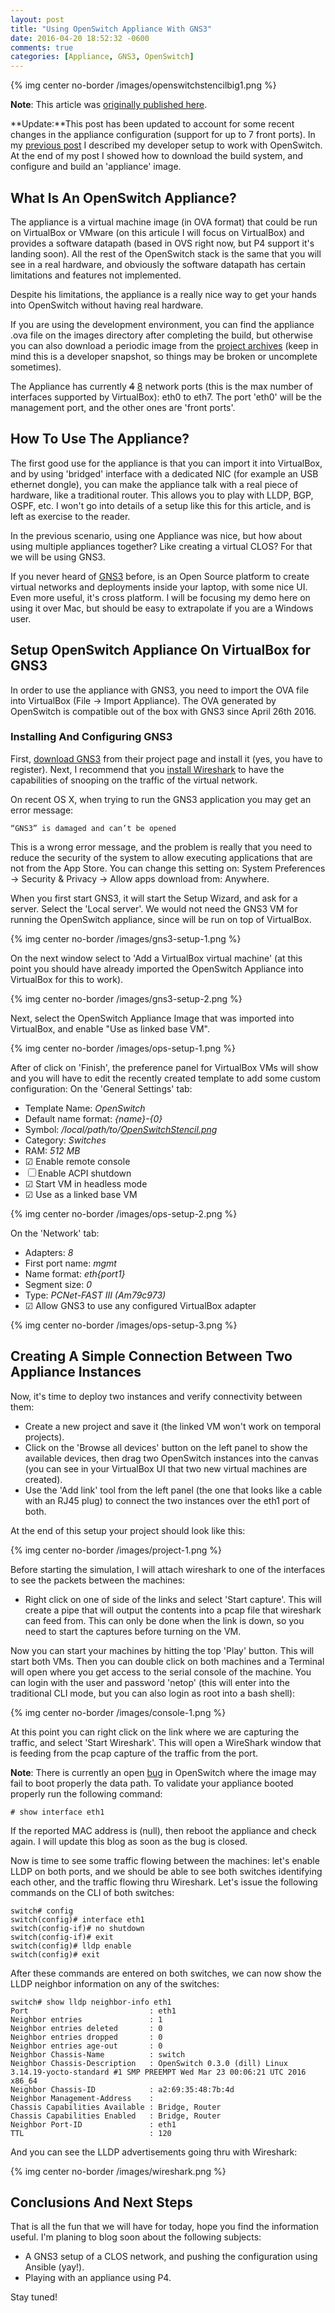 ```yaml
---
layout: post
title: "Using OpenSwitch Appliance With GNS3"
date: 2016-04-20 18:52:32 -0600
comments: true
categories: [Appliance, GNS3, OpenSwitch]
---
```


{% img center no-border /images/openswitchstencilbig1.png %}

__Note__: This article was [originally published here](https://opennetgeek.wordpress.com/2016/04/20/using-openswitch-appliance-with-gns3/).

**Update:**This post has been updated to account for some recent changes
in the appliance configuration (support for up to 7 front ports). In
my [previous
post](http://opennetgeek.github.io/blog/2016/04/19/developing-openswitch-with-linux-vm-slash-os-x-host/) I
described my developer setup to work with OpenSwitch. At the end of my
post I showed how to download the build system, and configure and build
an 'appliance' image.

## What Is An OpenSwitch Appliance?

The appliance is a virtual machine image (in OVA format) that could be
run on VirtualBox or VMware (on this articule I will focus on
VirtualBox) and provides a software datapath (based in OVS right now,
but P4 support it's landing soon). All the rest of the OpenSwitch stack
is the same that you will see in a real hardware, and obviously the
software datapath has certain limitations and features not implemented.

Despite his limitations, the appliance is a really nice way to get your
hands into OpenSwitch without having real hardware.

If you are using the development environment, you can find the appliance .ova file on the
images directory after completing the build, but otherwise you can also
download a periodic image from the [project
archives](https://archive.openswitch.net/artifacts/periodic/master/latest/appliance/) (keep
in mind this is a developer snapshot, so things may be broken or
uncomplete sometimes).

The Appliance has currently ~~4~~ [8](https://review.openswitch.net/#/c/7859/)
network ports (this is the max number of interfaces supported by VirtualBox): eth0 to eth7. The
port 'eth0' will be the management port, and the other ones are 'front
ports'.

## How To Use The Appliance?

<!--more-->

The first good use for the appliance is that you can import it into
VirtualBox, and by using 'bridged' interface with a dedicated NIC (for
example an USB ethernet dongle), you can make the appliance talk with a
real piece of hardware, like a traditional router. This allows you to
play with LLDP, BGP, OSPF, etc. I won't go into details of a setup like
this for this article, and is left as exercise to the reader.

In the previous scenario, using one Appliance was nice, but how about using
multiple appliances together? Like creating a virtual CLOS? For that we
will be using GNS3.

If you never heard of [GNS3](https://www.gns3.com) before, is an Open Source platform to
create virtual networks and deployments inside your laptop, with some
nice UI. Even more useful, it's cross platform. I will be focusing my
demo here on using it over Mac, but should be easy to extrapolate if you
are a Windows user.

## Setup OpenSwitch Appliance On VirtualBox for GNS3

In order to use the appliance with GNS3, you need to import the OVA file
into VirtualBox (File -\> Import Appliance). The OVA generated by
OpenSwitch is compatible out of the box with GNS3 since April 26th 2016.

### <a name="install_and_configure">Installing And Configuring GNS3</a>

First, [download GNS3](https://www.gns3.com/software/download) from
their project page and install it (yes, you have to register). Next, I
recommend that you [install
Wireshark](https://www.wireshark.org/download.html) to have the
capabilities of snooping on the traffic of the virtual network.

On recent OS X, when trying to run the GNS3 application you may get an
error message:

    “GNS3” is damaged and can’t be opened

This is a wrong error message, and the problem is really that you need
to reduce the security of the system to allow executing applications
that are not from the App Store. You can change this setting on: System
Preferences -\> Security & Privacy -\> Allow apps download from:
Anywhere.

When you first start GNS3, it will start the Setup Wizard, and
ask for a server. Select the 'Local server'. We would not need the GNS3
VM for running the OpenSwitch appliance, since will be run on top of
VirtualBox.

{% img center no-border /images/gns3-setup-1.png %}

On the next window select to 'Add a VirtualBox virtual machine' (at this
point you should have already imported the OpenSwitch Appliance into
VirtualBox for this to work).

{% img center no-border /images/gns3-setup-2.png %}

Next, select the OpenSwitch Appliance Image that was imported into
VirtualBox, and enable "Use as linked base VM".

{% img center no-border /images/ops-setup-1.png %}

After of click on 'Finish', the preference panel for VirtualBox VMs will
show and you will have to edit the recently created template to add some
custom configuration: On the 'General Settings' tab:

-   Template Name: *OpenSwitch*
-   Default name format: *{name}-{0}*
-   Symbol: */local/path/to/[OpenSwitchStencil.png](https://archive.openswitch.net/logo/OpenSwitchStencil.png)*
-   Category: *Switches*
-   RAM: *512 MB*
-   ☑︎ Enable remote console
-   ☐ Enable ACPI shutdown
-   ☑︎ Start VM in headless mode
-   ☑︎ Use as a linked base VM

{% img center no-border /images/ops-setup-2.png %}

On the 'Network' tab:

-   Adapters: *8*
-   First port name: *mgmt*
-   Name format: *eth{port1}*
-   Segment size: *0*
-   Type: *PCNet-FAST III (Am79c973)*
-   ☑︎ Allow GNS3 to use any configured VirtualBox adapter

{% img center no-border /images/ops-setup-3.png %}

## Creating A Simple Connection Between Two Appliance Instances

Now, it's time to deploy two instances and verify connectivity between
them:

-   Create a new project and save it (the linked VM won't work on
    temporal projects).
-   Click on the 'Browse all devices' button on the left panel to show
    the available devices, then drag two OpenSwitch instances into the
    canvas (you can see in your VirtualBox UI that two new virtual
    machines are created).
-   Use the 'Add link' tool from the left panel (the one that looks like
    a cable with an RJ45 plug) to connect the two instances over the
    eth1 port of both.

At the end of this setup your project should look like this:

{% img center no-border /images/project-1.png %}

Before starting the simulation, I will attach wireshark to one of the
interfaces to see the packets between the machines:

-   Right click on one of side of the links and select 'Start capture'.
    This will create a pipe that will output the contents into a pcap
    file that wireshark can feed from. This can only be done when the
    link is down, so you need to start the captures before turning on
    the VM.

Now you can start your machines by hitting the top 'Play' button. This
will start both VMs. Then you can double click on both machines and a
Terminal will open where you get access to the serial console of the
machine. You can login with the user and password 'netop' (this will
enter into the traditional CLI mode, but you can also login as root into
a bash shell):

{% img center no-border /images/console-1.png %}

At this point you can right click on the link where we are capturing the
traffic, and select 'Start Wireshark'. This will open a WireShark window
that is feeding from the pcap capture of the traffic from the port.

**Note**: There is currently an open
[bug](https://tree.taiga.io/project/openswitch/issue/840) in OpenSwitch
where the image may fail to boot properly the data path. To validate
your appliance booted properly run the following command:

```
# show interface eth1
```

If the reported MAC address is (null), then reboot the appliance and
check again. I will update this blog as soon as the bug is closed.

Now is time to see some traffic flowing between the machines: let's enable
LLDP on both ports, and we should be able to see both switches
identifying each other, and the traffic flowing thru Wireshark. Let's
issue the following commands on the CLI of both switches:

```
switch# config
switch(config)# interface eth1
switch(config-if)# no shutdown
switch(config-if)# exit
switch(config)# lldp enable
switch(config)# exit
```

After these commands are entered on both switches, we can now show the
LLDP neighbor information on any of the switches:

```
switch# show lldp neighbor-info eth1
Port                           : eth1
Neighbor entries               : 1
Neighbor entries deleted       : 0
Neighbor entries dropped       : 0
Neighbor entries age-out       : 0
Neighbor Chassis-Name          : switch
Neighbor Chassis-Description   : OpenSwitch 0.3.0 (dill) Linux 3.14.19-yocto-standard #1 SMP PREEMPT Wed Mar 23 00:06:21 UTC 2016 x86_64
Neighbor Chassis-ID            : a2:69:35:48:7b:4d
Neighbor Management-Address    : 
Chassis Capabilities Available : Bridge, Router
Chassis Capabilities Enabled   : Bridge, Router
Neighbor Port-ID               : eth1
TTL                            : 120
```

And you can see the LLDP advertisements going thru with Wireshark:

{% img center no-border /images/wireshark.png %}

Conclusions And Next Steps
--------------------------

That is all the fun that we will have for today, hope you find the
information useful. I'm planing to blog soon about the following
subjects:

-   A GNS3 setup of a CLOS network, and pushing the configuration using
    Ansible (yay!).
-   Playing with an appliance using P4.

Stay tuned!
